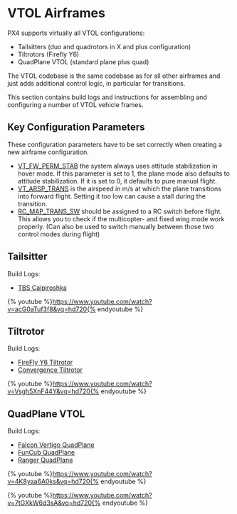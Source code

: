 # VTOL Airframes

PX4 supports virtually all VTOL configurations:

  * Tailsitters (duo and quadrotors in X and plus configuration)
  * Tiltrotors (Firefly Y6)
  * QuadPlane VTOL (standard plane plus quad)

The VTOL codebase is the same codebase as for all other airframes and just adds additional control logic, in particular for transitions.

This section contains build logs and instructions for assembling and configuring a number of VTOL vehicle frames.


## Key Configuration Parameters

These configuration parameters have to be set correctly when creating a new airframe configuration.

* [VT_FW_PERM_STAB](../advanced_config/parameter_reference.md#VT_FW_PERM_STAB) the system always uses attitude stabilization in hover mode. If this parameter is set to 1, the plane mode also defaults to attitude stabilization. If it is set to 0, it defaults to pure manual flight.
* [VT_ARSP_TRANS](../advanced_config/parameter_reference.md#VT_ARSP_TRANS) is the airspeed in m/s at which the plane transitions into forward flight. Setting it too low can cause a stall during the transition.
* [RC_MAP_TRANS_SW](../advanced_config/parameter_reference.md#RC_MAP_TRANS_SW) should be assigned to a RC switch before flight. This allows you to check if the multicopter- and fixed wing mode work properly. (Can also be used to switch manually between those two control modes during flight)

## Tailsitter

Build Logs:
* [TBS Caipiroshka](../frames_vtol/vtol_tailsitter_caipiroshka_pixracer.md)

{% youtube %}https://www.youtube.com/watch?v=acG0aTuf3f8&vq=hd720{% endyoutube %}

## Tiltrotor

Build Logs:
* [FireFly Y6 Tiltrotor](../frames_vtol/vtol_tiltrotor_birdseyeview_firefly_y6_pixfalcon.md)
* [Convergence Tiltrotor](../frames_vtol/vtol_tiltrotor_eflite_convergence_pixfalcon.md)

{% youtube %}https://www.youtube.com/watch?v=Vsgh5XnF44Y&vq=hd720{% endyoutube %}

## QuadPlane VTOL

Build Logs:
* [Falcon Vertigo QuadPlane](../frames_vtol/vtol_quadplane_falcon_vertigo_hybrid_rtf_dropix.md)
* [FunCub QuadPlane](../frames_vtol/vtol_quadplane_fun_cub_vtol_pixhawk.md)
* [Ranger QuadPlane](../frames_vtol/vtol_quadplane_volantex_ranger_ex_pixhawk.md)


{% youtube %}https://www.youtube.com/watch?v=4K8yaa6A0ks&vq=hd720{% endyoutube %}

{% youtube %}https://www.youtube.com/watch?v=7tGXkW6d3sA&vq=hd720{% endyoutube %}

